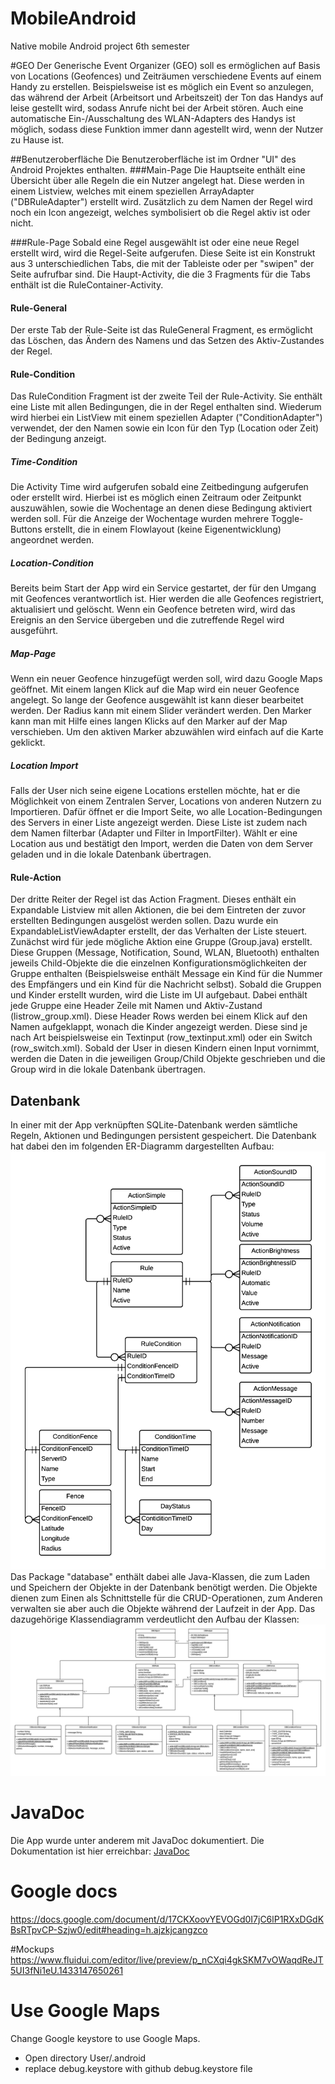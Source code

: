 # MobileAndroid
Native mobile Android project 6th semester

#GEO
Der Generische Event Organizer (GEO) soll es ermöglichen auf Basis von Locations (Geofences) und Zeiträumen verschiedene Events auf einem Handy zu erstellen.
Beispielsweise ist es möglich ein Event so anzulegen, das während der Arbeit (Arbeitsort und Arbeitszeit) der Ton das Handys auf leise gestellt wird, sodass Anrufe nicht bei der Arbeit stören. Auch eine automatische Ein-/Ausschaltung des WLAN-Adapters des Handys ist möglich, sodass diese Funktion immer dann agestellt wird, wenn der Nutzer zu Hause ist.

##Benutzeroberfläche
Die Benutzeroberfläche ist im Ordner "UI" des Android Projektes enthalten.
###Main-Page
Die Hauptseite enthält eine Übersicht über alle Regeln die ein Nutzer angelegt hat. Diese werden in einem Listview, welches mit einem speziellen ArrayAdapter ("DBRuleAdapter") erstellt wird. Zusätzlich zu dem Namen der Regel wird noch ein Icon angezeigt, welches symbolisiert ob die Regel aktiv ist oder nicht.

###Rule-Page
Sobald eine Regel ausgewählt ist oder eine neue Regel erstellt wird, wird die Regel-Seite aufgerufen.
Diese Seite ist ein Konstrukt aus 3 unterschiedlichen Tabs, die mit der Tableiste oder per "swipen" der Seite aufrufbar sind. Die Haupt-Activity, die die 3 Fragments für die Tabs enthält ist die RuleContainer-Activity.

#### Rule-General
Der erste Tab der Rule-Seite ist das RuleGeneral Fragment, es ermöglicht das Löschen, das Ändern des Namens und das Setzen des Aktiv-Zustandes der Regel.

#### Rule-Condition
Das RuleCondition Fragment ist der zweite Teil der Rule-Activity. Sie enthält eine Liste mit allen Bedingungen, die in der Regel enthalten sind. Wiederum wird hierbei ein ListView mit einem speziellen Adapter ("ConditionAdapter") verwendet, der den Namen sowie ein Icon für den Typ (Location oder Zeit) der Bedingung anzeigt.

##### Time-Condition
Die Activity Time wird aufgerufen sobald eine Zeitbedingung aufgerufen oder erstellt wird. Hierbei ist es möglich einen Zeitraum oder Zeitpunkt auszuwählen, sowie die Wochentage an denen diese Bedingung aktiviert werden soll. Für die Anzeige der Wochentage wurden mehrere Toggle-Buttons erstellt, die in einem Flowlayout (keine Eigenentwicklung) angeordnet werden.

##### Location-Condition
Bereits beim Start der App wird ein Service gestartet, der für den Umgang mit Geofences verantwortlich ist. Hier werden die alle Geofences registriert, aktualisiert und gelöscht. Wenn ein Geofence betreten wird, wird das Ereignis an den Service übergeben und die zutreffende Regel wird ausgeführt.

##### Map-Page
Wenn ein neuer Geofence hinzugefügt werden soll, wird dazu Google Maps geöffnet. Mit einem langen Klick auf die Map wird ein neuer Geofence angelegt. So lange der Geofence ausgewählt ist kann dieser bearbeitet werden. Der Radius kann mit einem Slider verändert werden. Den Marker kann man mit Hilfe eines langen Klicks auf den Marker auf der Map verschieben. Um den aktiven Marker abzuwählen wird einfach auf die Karte geklickt. 

##### Location Import
Falls der User nich seine eigene Locations erstellen möchte, hat er die Möglichkeit von einem Zentralen Server, Locations von anderen Nutzern zu Importieren. Dafür öffnet er die Import Seite, wo alle Location-Bedingungen des Servers in einer Liste angezeigt werden. Diese Liste ist zudem nach dem Namen filterbar (Adapter und Filter in ImportFilter). Wählt er eine Location aus und bestätigt den Import, werden die Daten von dem Server geladen und in die lokale Datenbank übertragen.

#### Rule-Action
Der dritte Reiter der Regel ist das Action Fragment. Dieses enthält ein Expandable Listview mit allen Aktionen, die bei dem Eintreten der zuvor erstellten Bedingungen ausgelöst werden sollen. Dazu wurde ein ExpandableListViewAdapter erstellt, der das Verhalten der Liste steuert. Zunächst wird für jede mögliche Aktion eine Gruppe (Group.java) erstellt. Diese Gruppen (Message, Notification, Sound, WLAN, Bluetooth) enthalten jeweils Child-Objekte die die einzelnen Konfigurationsmöglichkeiten der Gruppe enthalten (Beispielsweise enthält Message ein Kind für die Nummer des Empfängers und ein Kind für die Nachricht selbst). 
Sobald die Gruppen und Kinder erstellt wurden, wird die Liste im UI aufgebaut. Dabei enthält jede Gruppe eine Header Zeile mit Namen und Aktiv-Zustand (listrow_group.xml). Diese Header Rows werden bei einem Klick auf den Namen aufgeklappt, wonach die Kinder angezeigt werden. Diese sind je nach Art beispielsweise ein Textinput (row_textinput.xml) oder ein Switch (row_switch.xml).
Sobald der User in diesen Kindern einen Input vornimmt, werden die Daten in die jeweiligen Group/Child Objekte geschrieben und die Group wird in die lokale Datenbank übertragen.

## Datenbank
In einer mit der App verknüpften SQLite-Datenbank werden sämtliche Regeln, Aktionen und Bedingungen persistent gespeichert.
Die Datenbank hat dabei den im folgenden ER-Diagramm dargestellten Aufbau:
![Alt text](/documentation/client-erd.png?raw=true "ER-Diagramm SQLite-Datenbank")
Das Package "database" enthält dabei alle Java-Klassen, die zum Laden und Speichern der Objekte in der Datenbank benötigt werden. Die Objekte dienen zum Einen als Schnittstelle für die CRUD-Operationen, zum Anderen verwalten sie aber auch die Objekte während der Laufzeit in der App.
Das dazugehörige Klassendiagramm verdeutlicht den Aufbau der Klassen:
![Alt text](/documentation/class-diagram-database.png?raw=true "Klassendiagram des database-Packages")

# JavaDoc
Die App wurde unter anderem mit JavaDoc dokumentiert. Die Dokumentation ist hier erreichbar:
[JavaDoc](https://cdn.rawgit.com/ofrendo/MobileAndroid/master/documentation/JavaDoc/index.html)

# Google docs
https://docs.google.com/document/d/17CKXoovYEVOGd0I7jC6lP1RXxDGdKBsRTpvCP-Szjw0/edit#heading=h.ajzkjcangzco

#Mockups
https://www.fluidui.com/editor/live/preview/p_nCXqi4gkSKM7vOWaqdReJT5UI3fNi1eU.1433147650261


# Use Google Maps
Change Google keystore to use Google Maps.

- Open directory User/.android 
- replace debug.keystore with github debug.keystore file
